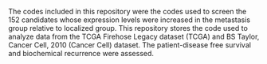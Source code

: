 The codes included in this repository were the codes used to screen the 152 candidates whose expression levels were increased in the metastasis group relative to localized group. This repository stores the code used to analyze data from the TCGA Firehose Legacy dataset (TCGA) and BS Taylor, Cancer Cell, 2010 (Cancer Cell) dataset. The patient-disease free survival and biochemical recurrence were assessed. 
